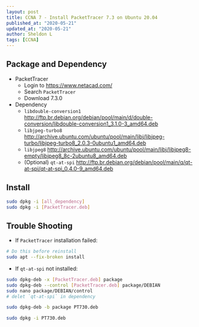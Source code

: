 ```yaml
---
layout: post
title: CCNA 7 - Install PacketTracer 7.3 on Ubuntu 20.04
published_at: "2020-05-21"
updated_at: "2020-05-21"
author: Sheldon L
tags: [CCNA]
---
```


## Package and Dependency

- PacketTracer
  - Login to <https://www.netacad.com/>
  - Search `PacketTracer`
  - Download 7.3.0
- Dependency
  - `libdouble-conversion1` <http://ftp.br.debian.org/debian/pool/main/d/double-conversion/libdouble-conversion1_3.1.0-3_amd64.deb>
  - `libjpeg-turbo8` <http://archive.ubuntu.com/ubuntu/pool/main/libj/libjpeg-turbo/libjpeg-turbo8_2.0.3-0ubuntu1_amd64.deb>
  - `libjpeg8` <http://archive.ubuntu.com/ubuntu/pool/main/libj/libjpeg8-empty/libjpeg8_8c-2ubuntu8_amd64.deb>
  - (Optional) `qt-at-spi` <http://ftp.br.debian.org/debian/pool/main/q/qt-at-spi/qt-at-spi_0.4.0-9_amd64.deb>

## Install

```bash
sudo dpkg -i [all_dependency]
sudo dpkg -i [PacketTracer.deb]
```

## Trouble Shooting

- If `PacketTracer` installation failed:

```bash
# Do this before reinstall
sudo apt --fix-broken install
```

- If `qt-at-spi` not installed:

```bash
sudo dpkg-deb -x [PacketTracer.deb] package
sudo dpkg-deb --control [PacketTracer.deb] package/DEBIAN
sudo nano package/DEBIAN/control
# delet `qt-at-spi` in dependency

sudo dpkg-deb -b package PT730.deb

sudo dpkg -i PT730.deb
```

